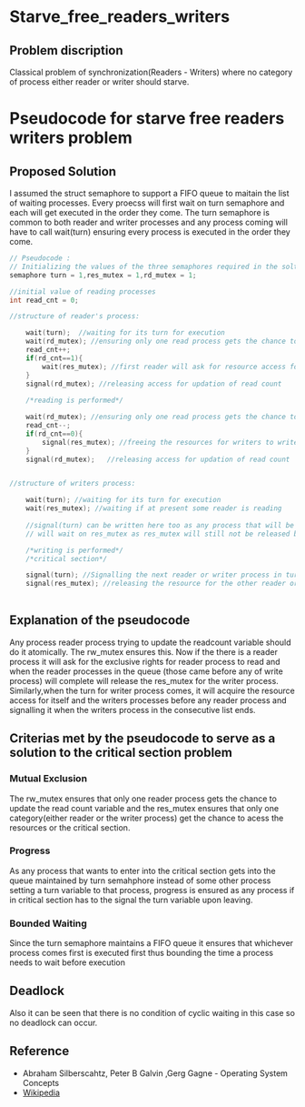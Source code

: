 # Starve_free_readers_writers

## Problem discription
Classical problem of synchronization(Readers - Writers) where no category of process either reader or writer should starve.

# Pseudocode for starve free readers writers problem

## Proposed Solution
I assumed the struct semaphore to support a FIFO queue to maitain the list of waiting processes. Every proecss will first wait on turn semaphore and each will get executed in the order they come. The turn semaphore is common to both reader and writer processes and any process coming will have to call wait(turn) ensuring every process is executed in the order they come.

``` cpp
// Pseudocode :
// Initializing the values of the three semaphores required in the soltuion
semaphore turn = 1,res_mutex = 1,rd_mutex = 1;

//initial value of reading processes
int read_cnt = 0;

//structure of reader's process:

    wait(turn);  //waiting for its turn for execution
    wait(rd_mutex); //ensuring only one read process gets the chance to update read_cnt
    read_cnt++;
    if(rd_cnt==1){
        wait(res_mutex); //first reader will ask for resource access for readers
    }
    signal(rd_mutex); //releasing access for updation of read count
    
    /*reading is performed*/

    wait(rd_mutex); //ensuring only one read process gets the chance to update read_cnt
    read_cnt--;
    if(rd_cnt==0){
        signal(res_mutex); //freeing the resources for writers to write
    }
    signal(rd_mutex);   //releasing access for updation of read count


//structure of writers process:

    wait(turn); //waiting for its turn for execution
    wait(res_mutex); //waiting if at present some reader is reading
    
    //signal(turn) can be written here too as any process that will be removed from turn semaphore's list 
    // will wait on res_mutex as res_mutex will still not be released by the writing process 

    /*writing is performed*/
    /*critical section*/

    signal(turn); //Signalling the next reader or writer process in turn queue to wakeup
    signal(res_mutex); //releasing the resource for the other reader or writer process
    
```
## Explanation of the pseudocode

Any process reader process trying to update the readcount variable should do it atomically. The rw_mutex ensures this. Now if the there is a reader process it will ask for the exclusive rights for reader process to read and when the reader processes in the queue (those came before any of write process) will complete will release the res_mutex for the writer process. Similarly,when the turn for writer process comes, it will acquire the resource access for itself and the writers processes before any reader process and signalling it when the writers process in the consecutive list ends.

## Criterias met by the pseudocode to serve as a solution to the critical section problem

### Mutual Exclusion
The rw_mutex ensures that only one reader process gets the chance to update the read count variable and the res_mutex ensures that only one category(either reader or the writer process) get the chance to acess the resources or the critical section.
### Progress
As any process that wants to enter into the critical section gets into the queue maintained by turn semahphore instead of some other process setting a turn variable to that process, progress is ensured as any process if in critical section has to the signal the turn variable upon leaving. 
### Bounded Waiting
Since the turn semaphore maintains a FIFO queue it ensures that whichever process comes first is executed first thus bounding the time a process needs to wait before execution

## Deadlock
Also it can be seen that there is no condition of cyclic waiting in this case so no deadlock can occur.

## Reference
- Abraham Silberscahtz, Peter B Galvin ,Gerg Gagne - Operating System Concepts
- [Wikipedia](https://en.wikipedia.org/wiki/Readers%E2%80%93writers_problem)
